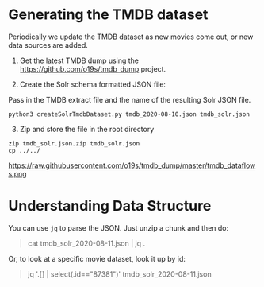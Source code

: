 # Generating the TMDB dataset

Periodically we update the TMDB dataset as new movies come out, or new data sources are added.

1. Get the latest TMDB dump using the https://github.com/o19s/tmdb_dump project.

2. Create the Solr schema formatted JSON file:

Pass in the TMDB extract file and the name of the resulting Solr JSON file.

```
python3 createSolrTmdbDataset.py tmdb_2020-08-10.json tmdb_solr.json
```

3. Zip and store the file in the root directory

```
zip tmdb_solr.json.zip tmdb_solr.json
cp ../../
```


https://raw.githubusercontent.com/o19s/tmdb_dump/master/tmdb_dataflows.png

# Understanding Data Structure

You can use `jq` to parse the JSON.   Just unzip a chunk and then do:

> cat tmdb_solr_2020-08-11.json | jq .

Or, to look at a specific movie dataset, look it up by id:

> jq '.[] | select(.id=="87381")' tmdb_solr_2020-08-11.json
